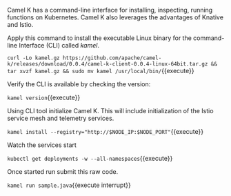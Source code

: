 Camel K has a command-line interface for installing, inspecting, running functions on Kubernetes. Camel K also leverages the advantages of Knative and Istio.

Apply this command to install the executable Linux binary for the command-line Interface (CLI) called _kamel_.

`curl -Lo kamel.gz https://github.com/apache/camel-k/releases/download/0.0.4/camel-k-client-0.0.4-linux-64bit.tar.gz && tar xvzf kamel.gz && sudo mv kamel /usr/local/bin/`{{execute}}

Verify the CLI is available by checking the version:

`kamel version`{{execute}}

Using CLI tool initialize Camel K. This will include initialization of the Istio service mesh and telemetry services.

`kamel install --registry="http://$NODE_IP:$NODE_PORT"`{{execute}}

Watch the services start

`kubectl get deployments -w --all-namespaces`{{execute}}

Once started run submit this raw code.

`kamel run sample.java`{{execute interrupt}}
